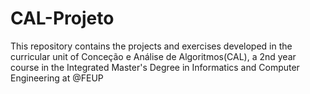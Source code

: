 # CAL-Projeto

This repository contains the projects and exercises developed in the curricular unit of Conceção e Análise de Algoritmos(CAL), a 2nd year course in the Integrated Master's Degree in Informatics and Computer Engineering at @FEUP
